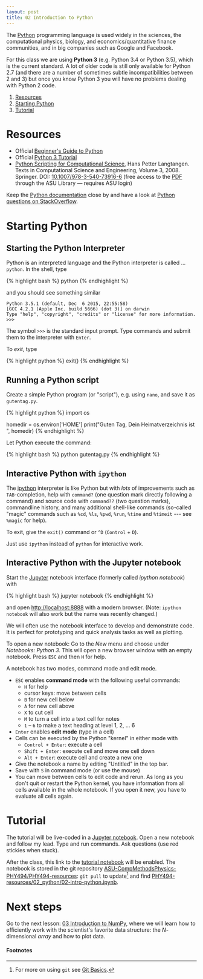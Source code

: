 ```yaml
---
layout: post
title: 02 Introduction to Python
---
```


The [Python](http://www.python.org) programming language is used
widely in the sciences, the computational physics, biology, and
economics/quantitative finance
communities, and in big companies such as Google and Facebook.

For this class we are using **Python 3** (e.g. Python 3.4 or Python
3.5), which is the current standard. A lot of older code is still only
available for Python 2.7 (and there are a number of sometimes subtle
incompatibilities between 2 and 3) but once you know Python 3 you will
have no problems dealing with Python 2 code.

1. [Resources](#resources)
2. [Starting Python](#starting-python)
3. [Tutorial](#tutorial)

# Resources

* Official [Beginner's Guide to Python](https://www.python.org/about/gettingstarted/)
* Official [Python 3 Tutorial](https://docs.python.org/3/tutorial/)
* [Python Scripting for Computational Science](http://www.springerlink.com/content/978-3-540-73915-9/), Hans Petter Langtangen. Texts in Computational Science and Engineering, Volume 3, 2008. Springer. DOI: [10.1007/978-3-540-73916-6](http://dx.doi.org/10.1007/978-3-540-73916-6) (free access to the [PDF](http://link.springer.com.ezproxy1.lib.asu.edu/book/10.1007%252F978-3-540-73916-6) through the ASU Library — requires ASU login)

Keep the [Python documentation](http://www.python.org/doc/) close by
and have a look at [Python questions on StackOverflow](http://stackoverflow.com/questions/tagged/python).

# Starting Python

## Starting the Python Interpreter

Python is an interpreted language and the Python interpreter is called
... `python`. In the shell, type

{% highlight bash %}
python
{% endhighlight %}

and you should see something similar

~~~
Python 3.5.1 (default, Dec  6 2015, 22:55:58)
[GCC 4.2.1 (Apple Inc. build 5666) (dot 3)] on darwin
Type "help", "copyright", "credits" or "license" for more information.
>>>
~~~

The symbol `>>>` is the standard input prompt. Type commands and
submit them to the interpreter with `Enter`.

To *exit*, type

{% highlight python %}
exit()
{% endhighlight %}

## Running a Python script

Create a simple Python program (or "script"), e.g. using `nano`, and
save it as `gutentag.py`.

{% highlight python %}
import os

homedir = os.environ['HOME']
print("Guten Tag, Dein Heimatverzeichnis ist ", homedir)
{% endhighlight %}

Let Python execute the command:

{% highlight bash %}
python gutentag.py
{% endhighlight %}

## Interactive Python with `ipython`

The [ipython](http://ipython.org) interpreter is like Python but with
*lots* of improvements such as `TAB`-completion, help with `command?`
(one question mark directly following a command) and source code with
`command??` (two question marks), commandline history, and many
additional shell-like commands (so-called "magic" commands such as
`%cd`, `%ls`, `%pwd`, `%run`, `%time` and `%timeit` --- see `%magic`
for help).

To exit, give the `exit()` command or `^D` (`Control` + `D`).

Just use `ipython` instead of `python` for interactive work.


## Interactive Python with the Jupyter notebook

Start the [Jupyter](http://jupyter.org) notebook interface (formerly
called *ipython notebook*) with

{% highlight bash %}
jupyter notebook
{% endhighlight %}

and open <http://localhost:8888> with a modern browser. (Note:
`ipython notebook` will also work but the name was recently
changed.)

We will often use the notebook interface to develop and demonstrate
code. It is perfect for prototyping and quick analysis tasks as well
as plotting.

To open a new notebook: Go to the *New* menu and choose under
*Notebooks: Python 3*. This will open a new browser window with an
empty notebook. Press `ESC` and then `H` for help.

A notebook has two modes, command mode and edit mode. 

* `ESC` enables **command mode** with the following useful commands:
  * `H` for help
  * cursor keys: move between cells
  * `B` for new cell below
  * `A` for new cell above
  * `X` to cut cell
  * `M` to turn a cell into a text cell for notes
  * `1` – `6` to make a text heading at level 1, 2, ... 6
* `Enter` enables **edit mode** (type in a cell)
* Cells can be executed by the Python "kernel" in either mode with
    * `Control + Enter`: execute a cell
    * `Shift + Enter`: execute cell and move one cell down
    * `Alt + Enter`: execute cell and create a new one
* Give the notebook a name by editing "Untitled" in the top bar.
* Save with `S` in command mode (or use the mouse)
* You can move between cells to edit code and rerun. As long as you
  don't quit or restart the Python kernel, you have information from
  all cells available in the whole notebook. If you open it new, you
  have to evaluate all cells again.


# Tutorial

The tutorial will be live-coded in a
[Jupyter notebook](#interactive-python-with-the-jupyter-notebook). Open
a new notebook and follow my lead. Type and run commands. Ask
questions (use red stickies when stuck).

After the class, this link to the [tutorial notebook](http://nbviewer.jupyter.org/github/ASU-CompMethodsPhysics-PHY494/PHY494-resources/blob/master/02_python/02-intro-python.ipynb) will be
enabled. The notebook is stored in the git repository
[ASU-CompMethodsPhysics-PHY494/PHY494-resources](https://github.com/ASU-CompMethodsPhysics-PHY494/PHY494-resources):
`git pull` to update[^1] and find
[PHY494-resources/02_python/02-intro-python.ipynb](https://github.com/ASU-CompMethodsPhysics-PHY494/PHY494-resources/blob/master/02_python/02-intro-python.ipynb).

# Next steps

Go to the next lesson:
[03 Introduction to NumPy]({{site.baseurl}}/2016/01/21/03_Introduction_to_numpy/),
where we will learn how to efficiently work with the scientist's
favorite data structure: the *N*-dimensional *array* and how to plot
data.

#### Footnotes ####

[^1]: For more on using `git` see [Git Basics]({{site.baseurl}}/2016/01/21/git_basics/).

   
